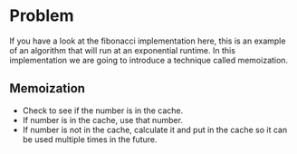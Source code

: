 # Problem

If you have a look at the fibonacci implementation here, this is an example of an algorithm that will run at an exponential runtime. In this implementation we are going to introduce a technique called memoization.

## Memoization

* Check to see if the number is in the cache.
* If number is in the cache, use that number.
* If number is not in the cache, calculate it and put in the cache so it can be used multiple times in the future.
